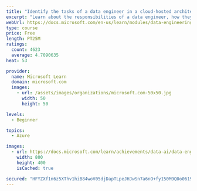 ```yaml
---
title: "Identify the tasks of a data engineer in a cloud-hosted architecture"
excerpt: "Learn about the responsibilities of a data engineer, how they relate to the jobs of other data and AI roles, and explore common data engineering practices."
webUrl: https://docs.microsoft.com/en-us/learn/modules/data-engineering-processes/
type: course
price: Free
length: PT25M
ratings:
  count: 4623
  average: 4.7090635
heat: 53

provider:
  name: Microsoft Learn
  domain: microsoft.com
  images:
    - url: /assets/images/organizations/microsoft.com-50x50.jpg
      width: 50
      height: 50

levels:
  - Beginner

topics:
  - Azure

images:
  - url: https://docs.microsoft.com/learn/achievements/data-ai/data-engineering-processes-badge-social.png
    width: 800
    height: 400
    isCached: true

secured: "HFYZXf1n6z5XThv1hiB84woV05djDapTLpeJHJwSn7a6nO+fy150M9Q0o0619hR/lTCd4/ZKTkzMDPeemKHThYiubviQGuD55hr9yaSFoHvg2bhUR2leWEH3VDigdIEAuDsNda+6fI67rmFWG+9OIUhTutbWS2JS4bhwg+NsZUhKLOaD30F+E4lcXPqWH1HIhl2SBtm3brzzBMUZybhvNjR+huhOcTKggEZ43alpWYTkfPXohQ2cNTu07OBPgrewz5lFTIOQ49WUz0oqFKgpkWy2sfPW9P2WrQtpbqn42ztOddXzyQj2y3iaf5tTU/mtN2C13RfHcYdQ2Jtkh3CYtH5u19SrTcV+ifUQVEKOwYPaonZHh4xvxuKWdhar2MWa+YH0Ht+HIeuUU43TJPweekGAQMhHXNZJghtoixo2UUs=;rUwl81+NOh/i+DyCSgnt5A=="
---
```


